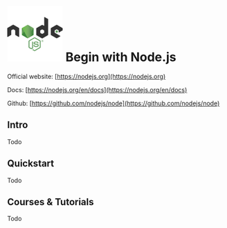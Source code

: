 # ![Node.js](https://raw.githubusercontent.com/asankasri/begin-with-it-alpha/master/icons/nodejs_128x128.png "Node.js") Begin with Node.js

Official website: [https://nodejs.org](https://nodejs.org)

Docs: [https://nodejs.org/en/docs](https://nodejs.org/en/docs)

Github: [https://github.com/nodejs/node](https://github.com/nodejs/node)

## Intro

Todo

## Quickstart

Todo

## Courses & Tutorials

Todo
